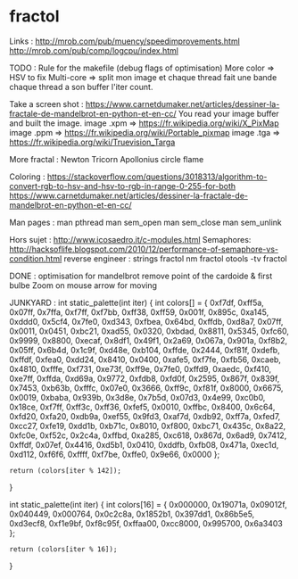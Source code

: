 # fractol
Links :
http://mrob.com/pub/muency/speedimprovements.html
http://mrob.com/pub/comp/logcpu/index.html

TODO :
Rule for the makefile (debug flags of optimisation)
More color  => HSV to fix
Multi-core  => split mon image et chaque thread fait une bande
chaque thread a son buffer l'iter count.

Take a screen shot :
https://www.carnetdumaker.net/articles/dessiner-la-fractale-de-mandelbrot-en-python-et-en-cc/
You read your image buffer and built the image.
image .xpm   => https://fr.wikipedia.org/wiki/X_PixMap
image .ppm  => https://fr.wikipedia.org/wiki/Portable_pixmap
image .tga  => https://fr.wikipedia.org/wiki/Truevision_Targa

More fractal :
Newton
Tricorn
Apollonius circle
flame

Coloring :
https://stackoverflow.com/questions/3018313/algorithm-to-convert-rgb-to-hsv-and-hsv-to-rgb-in-range-0-255-for-both
https://www.carnetdumaker.net/articles/dessiner-la-fractale-de-mandelbrot-en-python-et-en-cc/

Man pages :
man pthread
man sem_open
man sem_close
man sem_unlink

Hors sujet :
http://www.icosaedro.it/c-modules.html
Semaphores:
http://hacksoflife.blogspot.com/2010/12/performance-of-semaphore-vs-condition.html
reverse engineer :
strings fractol
nm fractol
otools -tv fractol

DONE :
optimisation for mandelbrot remove point of the cardoide & first bulbe
Zoom on mouse
arrow for moving

JUNKYARD :
int     static_palette(int iter)
{
    int colors[] = {
    0xf7df, 0xff5a, 0x07ff, 0x7ffa, 0xf7ff, 0xf7bb, 0xff38, 0xff59, 0x001f, 0x895c,
    0xa145, 0xddd0, 0x5cf4, 0x7fe0, 0xd343, 0xfbea, 0x64bd, 0xffdb, 0xd8a7, 0x07ff,
    0x0011, 0x0451, 0xbc21, 0xad55, 0x0320, 0xbdad, 0x8811, 0x5345, 0xfc60, 0x9999,
    0x8800, 0xecaf, 0x8df1, 0x49f1, 0x2a69, 0x067a, 0x901a, 0xf8b2, 0x05ff, 0x6b4d,
    0x1c9f, 0xd48e, 0xb104, 0xffde, 0x2444, 0xf81f, 0xdefb, 0xffdf, 0xfea0, 0xdd24,
    0x8410, 0x0400, 0xafe5, 0xf7fe, 0xfb56, 0xcaeb, 0x4810, 0xfffe, 0xf731, 0xe73f,
    0xff9e, 0x7fe0, 0xffd9, 0xaedc, 0xf410, 0xe7ff, 0xffda, 0xd69a, 0x9772, 0xfdb8,
    0xfd0f, 0x2595, 0x867f, 0x839f, 0x7453, 0xb63b, 0xfffc, 0x07e0, 0x3666, 0xff9c,
    0xf81f, 0x8000, 0x6675, 0x0019, 0xbaba, 0x939b, 0x3d8e, 0x7b5d, 0x07d3, 0x4e99,
    0xc0b0, 0x18ce, 0xf7ff, 0xff3c, 0xff36, 0xfef5, 0x0010, 0xffbc, 0x8400, 0x6c64,
    0xfd20, 0xfa20, 0xdb9a, 0xef55, 0x9fd3, 0xaf7d, 0xdb92, 0xff7a, 0xfed7, 0xcc27,
    0xfe19, 0xdd1b, 0xb71c, 0x8010, 0xf800, 0xbc71, 0x435c, 0x8a22, 0xfc0e, 0xf52c,
    0x2c4a, 0xffbd, 0xa285, 0xc618, 0x867d, 0x6ad9, 0x7412, 0xffdf, 0x07ef, 0x4416,
    0xd5b1, 0x0410, 0xddfb, 0xfb08, 0x471a, 0xec1d, 0xd112, 0xf6f6, 0xffff, 0xf7be,
    0xffe0, 0x9e66, 0x0000
	};

    return (colors[iter % 142]);
}

int     static_palette(int iter)
{
    int colors[16] = {
        0x000000,
        0x19071a,
        0x09012f,
        0x040449,
        0x000764,
        0x0c2c8a,
        0x1852b1,
        0x397dd1,
        0x86b5e5,
        0xd3ecf8,
        0xf1e9bf,
        0xf8c95f,
        0xffaa00,
        0xcc8000,
        0x995700,
        0x6a3403
    };

    return (colors[iter % 16]);
}